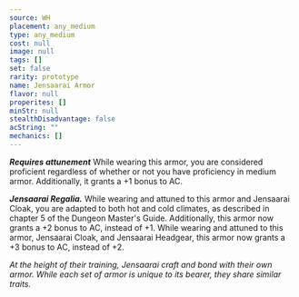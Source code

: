 ```yaml
---
source: WH
placement: any_medium
type: any_medium
cost: null
image: null
tags: []
set: false
rarity: prototype
name: Jensaarai Armor
flavor: null
properites: []
minStr: null
stealthDisadvantage: false
acString: ""
mechanics: []
---
```

_**Requires attunement**_
While wearing this armor, you are considered proficient regardless of whether or not you have proficiency in medium armor. Additionally, it grants a +1 bonus to AC.

***Jensaarai Regalia.*** While wearing and attuned to this armor and Jensaarai Cloak, you are adapted to both hot and cold climates, as described in chapter 5 of the Dungeon Master's Guide. Additionally, this armor now grants a +2 bonus to AC, instead of +1. While wearing and attuned to this armor, Jensaarai Cloak, and Jensaarai Headgear, this armor now grants a +3 bonus to AC, instead of +2.

_At the height of their training, Jensaarai craft and bond with their own armor. While each set of armor is unique to its bearer, they share similar traits._